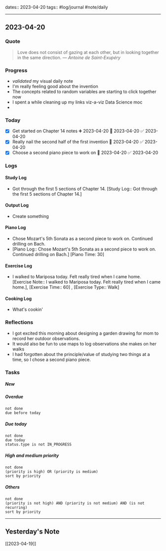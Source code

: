 dates:: 2023-04-20
tags:: #log/journal #note/daily 

---
## 2023-04-20

### Quote

> Love does not consist of gazing at each other, but in looking together in the same direction.
> — <cite>Antoine de Saint-Exupéry</cite>


### Progress

- _validated_ my visual daily note
- I'm really feeling good about the invention
- The concepts related to random variables are starting to click together now
- I spent a while cleaning up my links viz-a-viz Data Science moc
- 

### Today

- [x] Get started on Chapter 14 notes ➕ 2023-04-20 🛫 2023-04-20 ✅ 2023-04-20
- [x] Really nail the second half of the first invention 🛫 2023-04-20 ✅ 2023-04-20
- [x] Choose a second piano piece to work on 🛫 2023-04-20 ✅ 2023-04-20

### Logs

#### Study Log

- Got through the first 5 sections of Chapter 14. [Study Log:: Got through the first 5 sections of Chapter 14.]

#### Output Log

- Create something

#### Piano Log

- Chose Mozart's 5th Sonata as a second piece to work on. Continued drilling on Bach.
- [Piano Log:: Chose Mozart's 5th Sonata as a second piece to work on. Continued drilling on Bach.]  [Piano Time: 30] 

#### Exercise Log

- I walked to Mariposa today. Felt really tired when I came home.
[Exercise Note:: I walked to Mariposa today. Felt really tired when I came home.], [Exercise Time:: 60] , [Exercise Type:: Walk]

#### Cooking Log

- What's cookin'


### Reflections

- I got excited this morning about designing a garden drawing for mom to record her outdoor observations.
- It would also be fun to use maps to log observations she makes on her walks
- I had forgotten about the principle/value of studying two things at a time, so I chose a second piano piece.

### Tasks

##### New


##### Overdue

```tasks
not done
due before today
```


##### Due today

```tasks
not done
due today
status.type is not IN_PROGRESS
```

##### High and medium priority

```tasks
not done
(priority is high) OR (priority is medium)
sort by priority
```

##### Others


```tasks
not done
(priority is not high) AND (priority is not medium) AND (is not recurring)
sort by priority
```


---
## Yesterday's Note

[[2023-04-19]]



